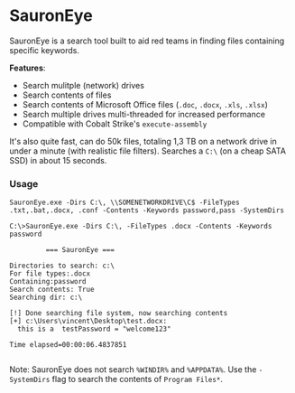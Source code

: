 # SauronEye
SauronEye is a search tool built to aid red teams in finding files containing specific keywords. 

**Features**:
- Search mulitple (network) drives
- Search contents of files
- Search contents of Microsoft Office files (`.doc`, `.docx`, `.xls`, `.xlsx`)
- Search multiple drives multi-threaded for increased performance
- Compatible with Cobalt Strike's `execute-assembly`

It's also quite fast, can do 50k files, totaling 1,3 TB on a network drive in under a minute (with realistic file filters). Searches a `C:\` (on a cheap SATA SSD) in about 15 seconds.


### Usage

`SauronEye.exe -Dirs C:\, \\SOMENETWORKDRIVE\C$ -FileTypes .txt,.bat,.docx, .conf -Contents -Keywords password,pass -SystemDirs` 

```
C:\>SauronEye.exe -Dirs C:\, -FileTypes .docx -Contents -Keywords password

         === SauronEye ===

Directories to search: c:\
For file types:.docx
Containing:password
Search contents: True
Searching dir: c:\

[!] Done searching file system, now searching contents
[+] c:\Users\vincent\Desktop\test.docx:
  this is a  testPassword = "welcome123"

Time elapsed=00:00:06.4837851


```

Note: SauronEye does not search `%WINDIR%` and `%APPDATA%`. Use the `-SystemDirs` flag to search the contents of `Program Files*`.